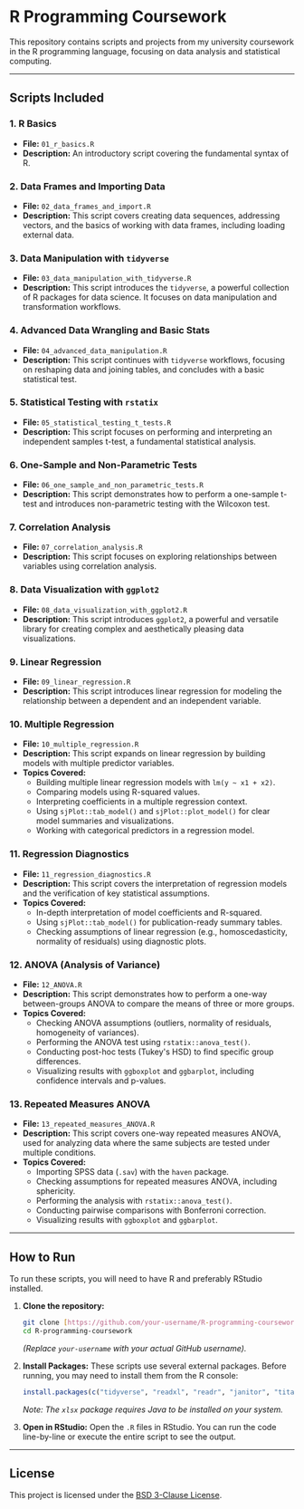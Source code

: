 # R Programming Coursework

This repository contains scripts and projects from my university coursework in the R programming language, focusing on data analysis and statistical computing.

---

## Scripts Included

### 1. R Basics
* **File:** `01_r_basics.R`
* **Description:** An introductory script covering the fundamental syntax of R.

### 2. Data Frames and Importing Data
* **File:** `02_data_frames_and_import.R`
* **Description:** This script covers creating data sequences, addressing vectors, and the basics of working with data frames, including loading external data.

### 3. Data Manipulation with `tidyverse`
* **File:** `03_data_manipulation_with_tidyverse.R`
* **Description:** This script introduces the `tidyverse`, a powerful collection of R packages for data science. It focuses on data manipulation and transformation workflows.

### 4. Advanced Data Wrangling and Basic Stats
* **File:** `04_advanced_data_manipulation.R`
* **Description:** This script continues with `tidyverse` workflows, focusing on reshaping data and joining tables, and concludes with a basic statistical test.

### 5. Statistical Testing with `rstatix`
* **File:** `05_statistical_testing_t_tests.R`
* **Description:** This script focuses on performing and interpreting an independent samples t-test, a fundamental statistical analysis.

### 6. One-Sample and Non-Parametric Tests
* **File:** `06_one_sample_and_non_parametric_tests.R`
* **Description:** This script demonstrates how to perform a one-sample t-test and introduces non-parametric testing with the Wilcoxon test.

### 7. Correlation Analysis
* **File:** `07_correlation_analysis.R`
* **Description:** This script focuses on exploring relationships between variables using correlation analysis.

### 8. Data Visualization with `ggplot2`
* **File:** `08_data_visualization_with_ggplot2.R`
* **Description:** This script introduces `ggplot2`, a powerful and versatile library for creating complex and aesthetically pleasing data visualizations.

### 9. Linear Regression
* **File:** `09_linear_regression.R`
* **Description:** This script introduces linear regression for modeling the relationship between a dependent and an independent variable.

### 10. Multiple Regression
* **File:** `10_multiple_regression.R`
* **Description:** This script expands on linear regression by building models with multiple predictor variables.
* **Topics Covered:**
    * Building multiple linear regression models with `lm(y ~ x1 + x2)`.
    * Comparing models using R-squared values.
    * Interpreting coefficients in a multiple regression context.
    * Using `sjPlot::tab_model()` and `sjPlot::plot_model()` for clear model summaries and visualizations.
    * Working with categorical predictors in a regression model.

### 11. Regression Diagnostics
* **File:** `11_regression_diagnostics.R`
* **Description:** This script covers the interpretation of regression models and the verification of key statistical assumptions.
* **Topics Covered:**
    * In-depth interpretation of model coefficients and R-squared.
    * Using `sjPlot::tab_model()` for publication-ready summary tables.
    * Checking assumptions of linear regression (e.g., homoscedasticity, normality of residuals) using diagnostic plots.

### 12. ANOVA (Analysis of Variance)
* **File:** `12_ANOVA.R`
* **Description:** This script demonstrates how to perform a one-way between-groups ANOVA to compare the means of three or more groups.
* **Topics Covered:**
    * Checking ANOVA assumptions (outliers, normality of residuals, homogeneity of variances).
    * Performing the ANOVA test using `rstatix::anova_test()`.
    * Conducting post-hoc tests (Tukey's HSD) to find specific group differences.
    * Visualizing results with `ggboxplot` and `ggbarplot`, including confidence intervals and p-values.

### 13. Repeated Measures ANOVA
* **File:** `13_repeated_measures_ANOVA.R`
* **Description:** This script covers one-way repeated measures ANOVA, used for analyzing data where the same subjects are tested under multiple conditions.
* **Topics Covered:**
    * Importing SPSS data (`.sav`) with the `haven` package.
    * Checking assumptions for repeated measures ANOVA, including sphericity.
    * Performing the analysis with `rstatix::anova_test()`.
    * Conducting pairwise comparisons with Bonferroni correction.
    * Visualizing results with `ggboxplot` and `ggbarplot`.

---

## How to Run

To run these scripts, you will need to have R and preferably RStudio installed.

1.  **Clone the repository:**
    ```bash
    git clone [https://github.com/your-username/R-programming-coursework.git](https://github.com/your-username/R-programming-coursework.git)
    cd R-programming-coursework
    ```
    *(Replace `your-username` with your actual GitHub username).*

2.  **Install Packages:**
    These scripts use several external packages. Before running, you may need to install them from the R console:
    ```R
    install.packages(c("tidyverse", "readxl", "readr", "janitor", "titanic", "skimr", "rstatix", "datarium", "ggpubr", "PerformanceAnalytics", "xlsx", "PogromcyDanych", "ggrepel", "ggthemes", "jtools", "sjPlot", "ggfortify", "broom", "haven"))
    ```
    *Note: The `xlsx` package requires Java to be installed on your system.*

3.  **Open in RStudio:**
    Open the `.R` files in RStudio. You can run the code line-by-line or execute the entire script to see the output.

---

## License

This project is licensed under the [BSD 3-Clause License](LICENSE).
